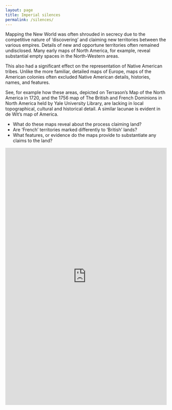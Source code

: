 ```yaml
---
layout: page
title: Imperial silences
permalink: /silences/
---
```

Mapping the New World was often shrouded in secrecy due to the competitive nature of ‘discovering’ and claiming new territories between the various empires. Details of new and opportune territories often remained undisclosed. Many early maps of North America, for example, reveal substantial empty spaces in the North-Western areas.  

This also had a significant effect on the representation of Native American tribes. Unlike the more familiar, detailed maps of Europe, maps of the American colonies often excluded Native American details, histories, names, and features.  

See, for example how these areas, depicted on Terrason’s Map of the North America in 1720, and the 1756 map of The British and French Dominions in North America held by Yale University Library, are lacking in local topographical, cultural and historical detail. A similar lacunae is evident in de Wit’s map of America.

- What do these maps reveal about the process claiming land?  
- Are ‘French’ territories marked differently to ‘British’ lands? 
- What features, or evidence do the maps provide to substantiate any claims to the land? 

<!-- edit link: https://www.exhibit.so/exhibits/edit/F38NdVi9BXsp5oCoAXj7 -->
<iframe src="https://www.exhibit.so/exhibits/nWt1mX0DH4gOlvr950wD?embedded=true" width="100%" height="800px" allowfullscreen allow="autoplay" frameborder="0"></iframe>

  

